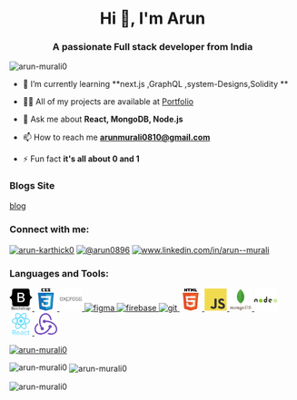 <h1 align="center">Hi 👋, I'm Arun</h1>
<h3 align="center">A passionate Full stack developer from India</h3>

<p align="left"> <img src="https://komarev.com/ghpvc/?username=arun-murali0&label=Profile%20views&color=0e75b6&style=flat" alt="arun-murali0" /> </p>

- 🌱 I’m currently learning **next.js ,GraphQL ,system-Designs,Solidity **

- 👨‍💻 All of my projects are available at <a href="https://arun1-dev.netlify.app/">Portfolio</a>

- 💬 Ask me about **React, MongoDB, Node.js**

- 📫 How to reach me **arunmurali0810@gmail.com**

- ⚡ Fun fact **it's all about 0 and 1**

### Blogs Site

<a href="https://blog-site-002.netlify.app/">blog</a>


<h3 align="left">Connect with me:</h3>
<p align="left">
<a href="https://dev.to/arunmurali0" target="blank"><img align="center" src="https://raw.githubusercontent.com/rahuldkjain/github-profile-readme-generator/master/src/images/icons/Social/devto.svg" alt="arun-karthick0" height="30" width="40" /></a>
<a href="https://twitter.com/@arun0896" target="blank"><img align="center" src="https://raw.githubusercontent.com/rahuldkjain/github-profile-readme-generator/master/src/images/icons/Social/twitter.svg" alt="@arun0896" height="30" width="40" /></a>
<a href="https://www.linkedin.com/in/arun--murali/" target="blank"><img align="center" src="https://raw.githubusercontent.com/rahuldkjain/github-profile-readme-generator/master/src/images/icons/Social/linked-in-alt.svg" alt="www.linkedin.com/in/arun--murali" height="30" width="40" /></a>
</p>

<h3 align="left">Languages and Tools:</h3>
<p align="left"> <a href="https://getbootstrap.com" target="_blank" rel="noreferrer"> <img src="https://raw.githubusercontent.com/devicons/devicon/master/icons/bootstrap/bootstrap-plain-wordmark.svg" alt="bootstrap" width="40" height="40"/> </a> <a href="https://www.w3schools.com/css/" target="_blank" rel="noreferrer"> <img src="https://raw.githubusercontent.com/devicons/devicon/master/icons/css3/css3-original-wordmark.svg" alt="css3" width="40" height="40"/> </a> <a href="https://expressjs.com" target="_blank" rel="noreferrer"> <img src="https://raw.githubusercontent.com/devicons/devicon/master/icons/express/express-original-wordmark.svg" alt="express" width="40" height="40"/> </a> <a href="https://www.figma.com/" target="_blank" rel="noreferrer"> <img src="https://www.vectorlogo.zone/logos/figma/figma-icon.svg" alt="figma" width="40" height="40"/> </a> <a href="https://firebase.google.com/" target="_blank" rel="noreferrer"> <img src="https://www.vectorlogo.zone/logos/firebase/firebase-icon.svg" alt="firebase" width="40" height="40"/> </a> <a href="https://git-scm.com/" target="_blank" rel="noreferrer"> <img src="https://www.vectorlogo.zone/logos/git-scm/git-scm-icon.svg" alt="git" width="40" height="40"/> </a> <a href="https://www.w3.org/html/" target="_blank" rel="noreferrer"> <img src="https://raw.githubusercontent.com/devicons/devicon/master/icons/html5/html5-original-wordmark.svg" alt="html5" width="40" height="40"/> </a> <a href="https://developer.mozilla.org/en-US/docs/Web/JavaScript" target="_blank" rel="noreferrer"> <img src="https://raw.githubusercontent.com/devicons/devicon/master/icons/javascript/javascript-original.svg" alt="javascript" width="40" height="40"/> </a> <a href="https://www.mongodb.com/" target="_blank" rel="noreferrer"> <img src="https://raw.githubusercontent.com/devicons/devicon/master/icons/mongodb/mongodb-original-wordmark.svg" alt="mongodb" width="40" height="40"/> </a> <a href="https://nodejs.org" target="_blank" rel="noreferrer"> <img src="https://raw.githubusercontent.com/devicons/devicon/master/icons/nodejs/nodejs-original-wordmark.svg" alt="nodejs" width="40" height="40"/> </a> <a href="https://reactjs.org/" target="_blank" rel="noreferrer"> <img src="https://raw.githubusercontent.com/devicons/devicon/master/icons/react/react-original-wordmark.svg" alt="react" width="40" height="40"/> </a> <a href="https://redux.js.org" target="_blank" rel="noreferrer"> <img src="https://raw.githubusercontent.com/devicons/devicon/master/icons/redux/redux-original.svg" alt="redux" width="40" height="40"/> </a> </p>

<p align="left"> <a href="https://github.com/ryo-ma/github-profile-trophy"><img src="https://github-profile-trophy.vercel.app/?username=arun-murali0" alt="arun-murali0" /></a> </p>

<p><img align="left" src="https://github-readme-stats.vercel.app/api/top-langs?username=arun-murali0&show_icons=true&locale=en&layout=compact" alt="arun-murali0" /></p>

<p>&nbsp;<img align="center" src="https://github-readme-stats.vercel.app/api?username=arun-murali0&show_icons=true&locale=en" alt="arun-murali0" /></p>

<p><img align="center" src="https://github-readme-streak-stats.herokuapp.com/?user=arun-murali0&" alt="arun-murali0" /></p>
